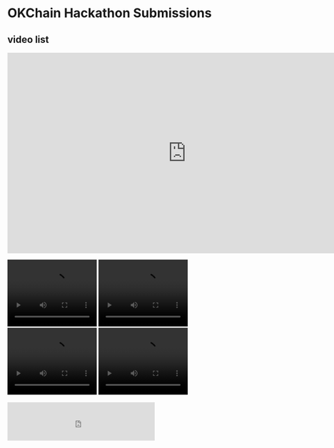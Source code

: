 # OKChain Hackathon Submissions
## video list

<iframe 
    width="800" 
    height="450" 
    src="https://v.miaopai.com/iframe?scid=SvyHaHOczsp7B6ftW86oqMMz62-h5ai6~Fwp8A__"
    frameborder="0" 
    allowfullscreen>
</iframe>

<video src="blob:https://www.youtube.com/e3c9c01f-f182-4bd2-a737-e144d597d312" width="200px" height="150px" controls="controls"></video>
<video src="blob:https://www.youtube.com/e3c9c01f-f182-4bd2-a737-e144d597d312" width="200px" height="150px" controls="controls"></video>
<video src="https://v.miaopai.com/iframe?scid=SvyHaHOczsp7B6ftW86oqMMz62-h5ai6~Fwp8A__" width="200px" height="150px" controls="controls"></video>
<video src="blob:https://www.youtube.com/e3c9c01f-f182-4bd2-a737-e144d597d312" width="200px" height="150px" controls="controls"></video>

<iframe frameborder="no" border="0" marginwidth="0" marginheight="0" width="330" height="86" src="https://music.163.com/outchain/player?type=2&amp;id=34341360&amp;auto=1&amp;height=66"></iframe>


<iframe 
    width="200px" 
    height="150px" 
    src="blob:https://www.youtube.com/e3c9c01f-f182-4bd2-a737-e144d597d312"
    frameborder="0" 
    allowfullscreen>
</iframe>
<iframe 
    width="200px" 
    height="150px" 
    src="blob:https://www.youtube.com/e3c9c01f-f182-4bd2-a737-e144d597d312"
    frameborder="0" 
    allowfullscreen>
</iframe>
<iframe 
    width="200px" 
    height="150px" 
    src="blob:https://www.youtube.com/e3c9c01f-f182-4bd2-a737-e144d597d312"
    frameborder="0" 
    allowfullscreen>
</iframe>
<iframe 
    width="200px" 
    height="150px" 
    src="blob:https://www.youtube.com/e3c9c01f-f182-4bd2-a737-e144d597d312"
    frameborder="0" 
    allowfullscreen>
</iframe>
